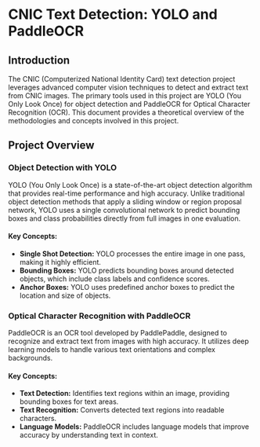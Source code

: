 # CNIC Text Detection: YOLO and PaddleOCR

## Introduction

The CNIC (Computerized National Identity Card) text detection project leverages advanced computer vision techniques to detect and extract text from CNIC images. The primary tools used in this project are YOLO (You Only Look Once) for object detection and PaddleOCR for Optical Character Recognition (OCR). This document provides a theoretical overview of the methodologies and concepts involved in this project.

## Project Overview

### Object Detection with YOLO

YOLO (You Only Look Once) is a state-of-the-art object detection algorithm that provides real-time performance and high accuracy. Unlike traditional object detection methods that apply a sliding window or region proposal network, YOLO uses a single convolutional network to predict bounding boxes and class probabilities directly from full images in one evaluation.

#### Key Concepts:
- **Single Shot Detection:** YOLO processes the entire image in one pass, making it highly efficient.
- **Bounding Boxes:** YOLO predicts bounding boxes around detected objects, which include class labels and confidence scores.
- **Anchor Boxes:** YOLO uses predefined anchor boxes to predict the location and size of objects.

### Optical Character Recognition with PaddleOCR

PaddleOCR is an OCR tool developed by PaddlePaddle, designed to recognize and extract text from images with high accuracy. It utilizes deep learning models to handle various text orientations and complex backgrounds.

#### Key Concepts:
- **Text Detection:** Identifies text regions within an image, providing bounding boxes for text areas.
- **Text Recognition:** Converts detected text regions into readable characters.
- **Language Models:** PaddleOCR includes language models that improve accuracy by understanding text in context.
